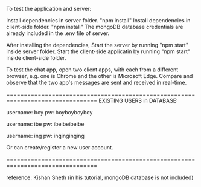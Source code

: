 To test the application and server:

Install dependencies in server folder. "npm install"
Install dependencies in client-side folder. "npm install"
The mongoDB database credentials are already included in the .env file of server.

After installing the dependencies,
Start the server by running "npm start" inside server folder.
Start the client-side applicatin by running "npm start" inside client-side folder.

To test the chat app, open two client apps, with each from a different browser, e.g. one is Chrome and the other is Microsoft Edge. 
Compare and observe that the two app's messages are sent and received in real-time. 

================================================================================
EXISTING USERS in DATABASE:

username: boy
pw: boyboyboyboy

username: ibe
pw: ibeibeibeibe

username: ing
pw: inginginging

Or can create/register a new user account.

================================================================================


reference: Kishan Sheth (in his tutorial, mongoDB database is not included)
